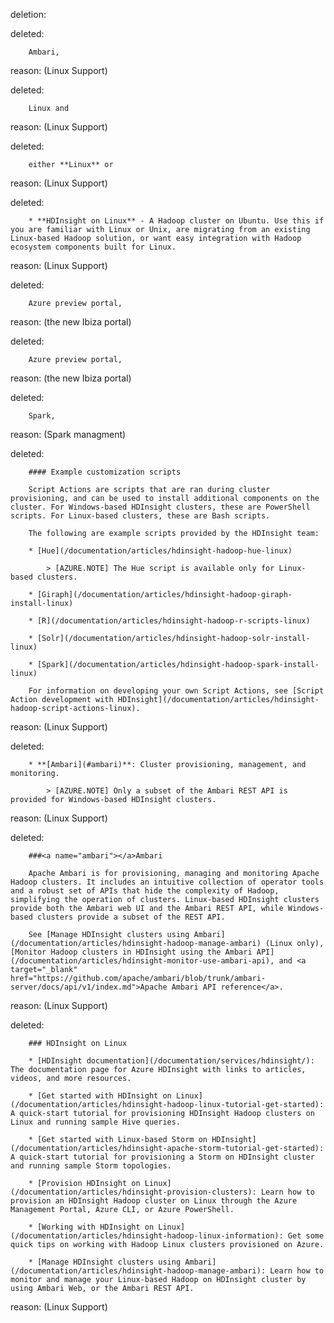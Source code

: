 deletion:

deleted:

		Ambari,

reason: (Linux Support)

deleted:

		Linux and

reason: (Linux Support)

deleted:

		either **Linux** or

reason: (Linux Support)

deleted:

		* **HDInsight on Linux** - A Hadoop cluster on Ubuntu. Use this if you are familiar with Linux or Unix, are migrating from an existing Linux-based Hadoop solution, or want easy integration with Hadoop ecosystem components built for Linux.

reason: (Linux Support)

deleted:

		Azure preview portal,

reason: (the new Ibiza portal)

deleted:

		Azure preview portal,

reason: (the new Ibiza portal)

deleted:

		Spark,

reason: (Spark managment)

deleted:

		#### Example customization scripts
		
		Script Actions are scripts that are ran during cluster provisioning, and can be used to install additional components on the cluster. For Windows-based HDInsight clusters, these are PowerShell scripts. For Linux-based clusters, these are Bash scripts.
		
		The following are example scripts provided by the HDInsight team:
		
		* [Hue](/documentation/articles/hdinsight-hadoop-hue-linux)
		
			> [AZURE.NOTE] The Hue script is available only for Linux-based clusters.
		
		* [Giraph](/documentation/articles/hdinsight-hadoop-giraph-install-linux)
		
		* [R](/documentation/articles/hdinsight-hadoop-r-scripts-linux)
		
		* [Solr](/documentation/articles/hdinsight-hadoop-solr-install-linux)
		
		* [Spark](/documentation/articles/hdinsight-hadoop-spark-install-linux)
		
		For information on developing your own Script Actions, see [Script Action development with HDInsight](/documentation/articles/hdinsight-hadoop-script-actions-linux).

reason: (Linux Support)

deleted:

		* **[Ambari](#ambari)**: Cluster provisioning, management, and monitoring.
		
			> [AZURE.NOTE] Only a subset of the Ambari REST API is provided for Windows-based HDInsight clusters.

reason: (Linux Support)

deleted:

		###<a name="ambari"></a>Ambari
		
		Apache Ambari is for provisioning, managing and monitoring Apache Hadoop clusters. It includes an intuitive collection of operator tools and a robust set of APIs that hide the complexity of Hadoop, simplifying the operation of clusters. Linux-based HDInsight clusters provide both the Ambari web UI and the Ambari REST API, while Windows-based clusters provide a subset of the REST API.
		
		See [Manage HDInsight clusters using Ambari](/documentation/articles/hdinsight-hadoop-manage-ambari) (Linux only), [Monitor Hadoop clusters in HDInsight using the Ambari API](/documentation/articles/hdinsight-monitor-use-ambari-api), and <a target="_blank" href="https://github.com/apache/ambari/blob/trunk/ambari-server/docs/api/v1/index.md">Apache Ambari API reference</a>.

reason: (Linux Support)

deleted:

		### HDInsight on Linux
		
		* [HDInsight documentation](/documentation/services/hdinsight/): The documentation page for Azure HDInsight with links to articles, videos, and more resources.
		
		* [Get started with HDInsight on Linux](/documentation/articles/hdinsight-hadoop-linux-tutorial-get-started): A quick-start tutorial for provisioning HDInsight Hadoop clusters on Linux and running sample Hive queries.
		
		* [Get started with Linux-based Storm on HDInsight](/documentation/articles/hdinsight-apache-storm-tutorial-get-started): A quick-start tutorial for provisioning a Storm on HDInsight cluster and running sample Storm topologies.
		
		* [Provision HDInsight on Linux](/documentation/articles/hdinsight-provision-clusters): Learn how to provision an HDInsight Hadoop cluster on Linux through the Azure Management Portal, Azure CLI, or Azure PowerShell.
		
		* [Working with HDInsight on Linux](/documentation/articles/hdinsight-hadoop-linux-information): Get some quick tips on working with Hadoop Linux clusters provisioned on Azure.
		
		* [Manage HDInsight clusters using Ambari](/documentation/articles/hdinsight-hadoop-manage-ambari): Learn how to monitor and manage your Linux-based Hadoop on HDInsight cluster by using Ambari Web, or the Ambari REST API.

reason: (Linux Support)

